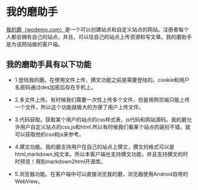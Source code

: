 
# 我的磨助手

[我的磨（wodemo.com）](https://s.wodemo.com)是一个可以创建站点和自定义站点的网站。注册者每个人都会拥有自己的站点，并且，可以往自己的站点上传资源和写文章。我的磨助手是为该网站做的客户端。


## 我的磨助手具有以下功能


* 1.登陆我的磨。在使用文件上传，撰文功能之前是需要登陆的。cookie和用户名密码通过des加密后存在手机上。


* 2.多文件上传。有时候我们需要一次性上传多个文件，但是用网页端只能上传一个文件，所以这个功能就极大的方便了用户上传文件。


* 3.代码获取。获取某个用户的站点的css样式表，js代码和网站源码。我的磨允许用户自定义站点的css,js和html.所以有时候我们看某个站点的装扮不错，就可以获取他的css和js来参考。


* 4.撰文功能。我的磨支持用户在自己的站点上撰文，撰文的格式可以是html,markdown,纯文本。所以本客户端也支持撰文功能，并且支持撰文的时时预览！用到markdown2html开源库。


* 5.浏览器功能。在客户端中可以直接浏览我的磨，浏览器使用Android自带的WebView。

